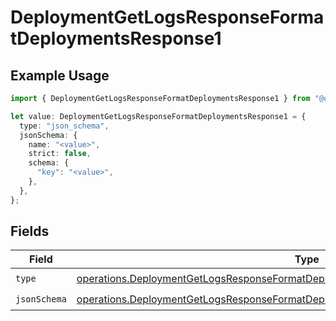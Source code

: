 # DeploymentGetLogsResponseFormatDeploymentsResponse1

## Example Usage

```typescript
import { DeploymentGetLogsResponseFormatDeploymentsResponse1 } from "@orq-ai/node/models/operations";

let value: DeploymentGetLogsResponseFormatDeploymentsResponse1 = {
  type: "json_schema",
  jsonSchema: {
    name: "<value>",
    strict: false,
    schema: {
      "key": "<value>",
    },
  },
};
```

## Fields

| Field                                                                                                                                                                                      | Type                                                                                                                                                                                       | Required                                                                                                                                                                                   | Description                                                                                                                                                                                |
| ------------------------------------------------------------------------------------------------------------------------------------------------------------------------------------------ | ------------------------------------------------------------------------------------------------------------------------------------------------------------------------------------------ | ------------------------------------------------------------------------------------------------------------------------------------------------------------------------------------------ | ------------------------------------------------------------------------------------------------------------------------------------------------------------------------------------------ |
| `type`                                                                                                                                                                                     | [operations.DeploymentGetLogsResponseFormatDeploymentsResponse200ApplicationJSONType](../../models/operations/deploymentgetlogsresponseformatdeploymentsresponse200applicationjsontype.md) | :heavy_check_mark:                                                                                                                                                                         | N/A                                                                                                                                                                                        |
| `jsonSchema`                                                                                                                                                                               | [operations.DeploymentGetLogsResponseFormatDeploymentsResponseJsonSchema](../../models/operations/deploymentgetlogsresponseformatdeploymentsresponsejsonschema.md)                         | :heavy_check_mark:                                                                                                                                                                         | N/A                                                                                                                                                                                        |